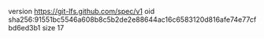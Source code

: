 version https://git-lfs.github.com/spec/v1
oid sha256:91551bc5546a608b8c5b2de2e88644ac16c6583120d816afe74e77cfbd6ed3b1
size 17
